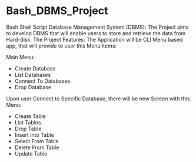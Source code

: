 # Bash_DBMS_Project
Bash Shell Script Database Management System (DBMS):
The Project aims to develop DBMS that will enable users to store and
retrieve the data from Hard-disk.
The Project Features:
The Application will be CLI Menu based app, that will provide to user
this Menu items:

Main Menu:
- Create Database
- List Databases
- Connect To Databases
- Drop Database
  
Upon user Connect to Specific Database, there will be new Screen with
this Menu:
- Create Table
- List Tables
- Drop Table
- Insert into Table
- Select From Table
- Delete From Table
- Update Table
